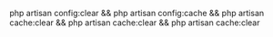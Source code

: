 php artisan config:clear && php artisan config:cache && php artisan cache:clear && php artisan cache:clear && php artisan cache:clear 